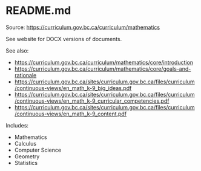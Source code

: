 # README.md

Source: <https://curriculum.gov.bc.ca/curriculum/mathematics>

See website for DOCX versions of documents.

See also:

+ <https://curriculum.gov.bc.ca/curriculum/mathematics/core/introduction>
+ <https://curriculum.gov.bc.ca/curriculum/mathematics/core/goals-and-rationale>
+ <https://curriculum.gov.bc.ca/sites/curriculum.gov.bc.ca/files/curriculum/continuous-views/en_math_k-9_big_ideas.pdf>
+ <https://curriculum.gov.bc.ca/sites/curriculum.gov.bc.ca/files/curriculum/continuous-views/en_math_k-9_curricular_competencies.pdf>
+ <https://curriculum.gov.bc.ca/sites/curriculum.gov.bc.ca/files/curriculum/continuous-views/en_math_k-9_content.pdf>

Includes:

+ Mathematics
+ Calculus
+ Computer Science
+ Geometry
+ Statistics

